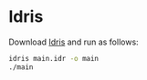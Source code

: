 # Idris

Download [Idris](https://www.idris-lang.org/) and run as follows:

```bash
idris main.idr -o main
./main
```
